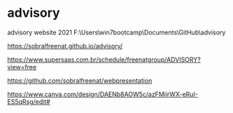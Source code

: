 # advisory
advisory website 2021
F:\Users\win7bootcamp\Documents\GitHub\advisory

https://sobralfreenat.github.io/advisory/

https://www.supersaas.com.br/schedule/freenatgroup/ADVISORY?view=free

https://github.com/sobralfreenat/webpresentation

https://www.canva.com/design/DAENb8AOW5c/azFMiirWX-eRuI-ES5qRsg/edit#
